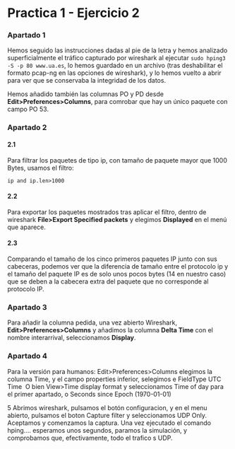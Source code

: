# Practica 1 - Ejercicio 2

### Apartado 1

Hemos seguido las instrucciones dadas al pie de la letra y hemos analizado superficialmente el tráfico capturado por wireshark al ejecutar `sudo hping3 -S -p 80 www.ua.es`, lo hemos guardado en un archivo (tras deshabilitar el formato pcap-ng en las opciones de wireshark), y lo hemos vuelto a abrir para ver que se conservaba la integridad de los datos.

Hemos añadido también las columnas PO y PD desde **Edit>Preferences>Columns**, para comrobar que hay un único paquete con campo PO 53.



### Apartado 2

#### 2.1

Para filtrar los paquetes de tipo ip, con tamaño de paquete mayor que 1000 Bytes, usamos el filtro:

```ip and ip.len>1000```

#### 2.2

Para exportar los paquetes mostrados tras aplicar el filtro, dentro de wireshark  **File>Export Specified packets**  y elegimos **Displayed** en el menú que aparece.

#### 2.3
Comparando el tamaño de los cinco primeros paquetes IP junto con sus cabeceras, podemos ver que la diferencia de tamaño entre el protocolo ip y el tamaño del paquete IP es de solo unos pocos bytes (14 en nuestro caso) que se deben a la cabecera extra del paquete que no corresponde al protocolo IP.



### Apartado 3

Para añadir la columna pedida, una vez abierto Wireshark, **Edit>Preferences>Columns** y  añadimos la columna **Delta Time** con el nombre interarrival, seleccionamos **Display**.

### Apartado 4

Para la versión para humanos: Edit>Preferences>Columns elegimos la columna Time, y el campo properties inferior, selegimos e FieldType UTC Time
​	O bien View>Time display format y seleccionamos Time of day para el primer apartado, o Seconds since Epoch (1970-01-01)

5 Abrimos wireshark, pulsamos el botón configuracion, y en el menu abierto, pulsamos el boton Capture filter y seleccionamos UDP Only. Aceptamos y comenzamos la captura. 
Una vez ejecutado el comando hping.... esperamos unos segundos, paramos la simulación, y comprobamos que, efectivamente, todo el trafico s UDP.